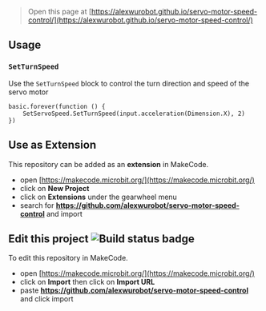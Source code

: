 
> Open this page at [https://alexwurobot.github.io/servo-motor-speed-control/](https://alexwurobot.github.io/servo-motor-speed-control/)

## Usage

### ``SetTurnSpeed``

Use the ``SetTurnSpeed`` block to control the turn direction and speed of the servo motor

```blocks
basic.forever(function () {
    SetServoSpeed.SetTurnSpeed(input.acceleration(Dimension.X), 2)
})
```

## Use as Extension

This repository can be added as an **extension** in MakeCode.

* open [https://makecode.microbit.org/](https://makecode.microbit.org/)
* click on **New Project**
* click on **Extensions** under the gearwheel menu
* search for **https://github.com/alexwurobot/servo-motor-speed-control** and import

## Edit this project ![Build status badge](https://github.com/alexwurobot/servo-motor-speed-control/workflows/MakeCode/badge.svg)

To edit this repository in MakeCode.

* open [https://makecode.microbit.org/](https://makecode.microbit.org/)
* click on **Import** then click on **Import URL**
* paste **https://github.com/alexwurobot/servo-motor-speed-control** and click import

